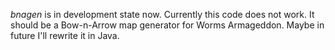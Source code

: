 *bnagen* is in development state now. Currently this code does not work.
It should be a Bow-n-Arrow map generator for Worms Armageddon.
Maybe in future I'll rewrite it in Java.
